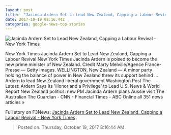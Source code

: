 ```yaml
---
layout: post
title:  "Jacinda Ardern Set to Lead New Zealand, Capping a Labour Revival - New York Times"
date: 2017-10-19 08:16:44Z
categories: google-news-top-stories
---
```


![Jacinda Ardern Set to Lead New Zealand, Capping a Labour Revival - New York Times](https://static01.nyt.com/images/2017/10/20/world/20newzealand-1/20newzealand-1-facebookJumbo.jpg)

New York Times Jacinda Ardern Set to Lead New Zealand, Capping a Labour Revival New York Times Jacinda Ardern is poised to become the new prime minister of New Zealand. Credit Marty Melville/Agence France-Presse — Getty Images. WELLINGTON, New Zealand — A minor party holding the balance of power in New Zealand threw its support behind ... Ardern to lead New Zealand liberal government Washington Post The Latest: Ardern Says Its 'Honor and a Privilege' to Lead U.S. News & World Report New Zealand politics: new PM Jacinda Ardern plans Aussie visit The Australian The Guardian - CNN - Financial Times - ABC Online all 351 news articles »


Full story on F3News: [Jacinda Ardern Set to Lead New Zealand, Capping a Labour Revival - New York Times](http://www.f3nws.com/n/uA2sCG)

> Posted on: Thursday, October 19, 2017 8:16:44 AM
